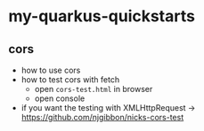 # my-quarkus-quickstarts

## cors

- how to use cors
- how to test cors with fetch
   - open `cors-test.html` in browser
   - open console
- if you want the testing with XMLHttpRequest -> https://github.com/njgibbon/nicks-cors-test